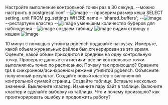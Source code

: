 Настройте выполнение контрольной точки раз в 30 секунд.
--можно настроить в postgresql.conf
--![image](https://user-images.githubusercontent.com/45406197/183584170-3438fe82-e8b6-4751-8776-1ffb37fd6801.png)
-- проверим размер кеша
SELECT setting, unit FROM pg_settings WHERE name = 'shared_buffers';
--![image](https://user-images.githubusercontent.com/45406197/183586350-3e08b296-1bc1-4559-b35a-8f0eb3357f7d.png)
     --рестартуем кластер
--![image](https://user-images.githubusercontent.com/45406197/183586762-ab19af8d-4028-498f-a678-b15ea4f0a15c.png)
уменьшим количество буферов для наблюдения
--![image](https://user-images.githubusercontent.com/45406197/183586957-40938a56-1c19-4f25-8e97-93a024acaf2e.png)
создаем таблицу 
![image](https://user-images.githubusercontent.com/45406197/183666290-a3c098f2-61fc-40ff-8b3b-f9dea5a11ae8.png)
видим стринцу с кешем
![image](https://user-images.githubusercontent.com/45406197/183667882-57ff9619-e9a0-451f-8b10-dec7404fe491.png)

10 минут c помощью утилиты pgbench подавайте нагрузку.
Измерьте, какой объем журнальных файлов был сгенерирован за это время. Оцените, какой объем приходится в среднем на одну контрольную точку.
Проверьте данные статистики: все ли контрольные точки выполнялись точно по расписанию. Почему так произошло?
Сравните tps в синхронном/асинхронном режиме утилитой pgbench. Объясните полученный результат.
Создайте новый кластер с включенной контрольной суммой страниц. Создайте таблицу. Вставьте несколько значений. Выключите кластер. 
Измените пару байт в таблице. Включите кластер и сделайте выборку из таблицы. Что и почему произошло? как проигнорировать ошибку и продолжить работу?
